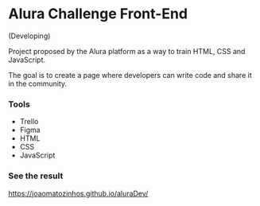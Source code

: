 # Alura Challenge Front-End

(Developing)

Project proposed by the Alura platform as a way to train HTML, CSS and JavaScript.

The goal is to create a page where developers can write code and share it in the community.

### Tools

- Trello
- Figma
- HTML
- CSS
- JavaScript

### See the result

https://joaomatozinhos.github.io/aluraDev/
